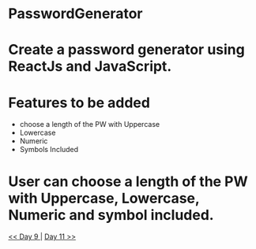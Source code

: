 # PasswordGenerator

# Create a password generator using ReactJs and JavaScript.

# Features to be added

- choose a length of the PW with Uppercase
- Lowercase
- Numeric
- Symbols Included

# User can choose a length of the PW with Uppercase, Lowercase, Numeric and symbol included.

[<< Day 9 ](../Day_09_States/Day_09_States.md) | [ Day 11 >> ](../Day_11_Memory_Game/Day_11_Memory_Game.md)
